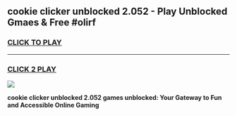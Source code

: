
## cookie clicker unblocked 2.052 - Play Unblocked Gmaes & Free #olirf
<h3>
<a href="https://news.freeplayer.one?title=cookie_clicker_unblocked_2.052&ref=26F">CLICK TO PLAY</a></h3>
<hr>

<h3>
<a href="https://news.freeplayer.one?title=cookie_clicker_unblocked_2.052&ref=26F">CLICK 2 PLAY</a>
  
</h3>

<a href="https://news.freeplayer.one?title=cookie_clicker_unblocked_2.052&ref=26F/"><img src="https://clearcache.store/games.png"></a>


**cookie clicker unblocked 2.052 games unblocked: Your Gateway to Fun and Accessible Online Gaming**
